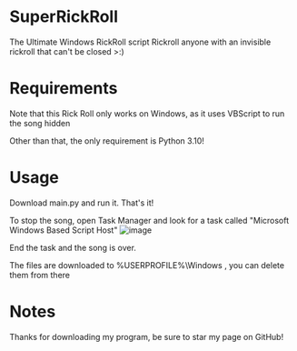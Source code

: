 # SuperRickRoll
The Ultimate Windows RickRoll script
Rickroll anyone with an invisible rickroll that can't be closed >:)

# Requirements

Note that this Rick Roll only works on Windows, as it uses VBScript to run the song hidden

Other than that, the only requirement is Python 3.10!

# Usage

Download main.py and run it. That's it!

To stop the song, open Task Manager and look for a task called "Microsoft Windows Based Script Host"
![image](https://user-images.githubusercontent.com/107783820/198386336-27664303-ba09-43d6-abea-186416fbad7d.png)

End the task and the song is over.

The files are downloaded to %USERPROFILE%\Windows , you can delete them from there

# Notes

Thanks for downloading my program, be sure to star my page on GitHub!
